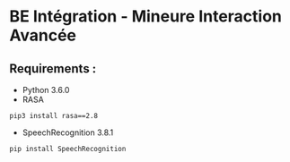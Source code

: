 # BE Intégration - Mineure Interaction Avancée

## Requirements :
- Python 3.6.0
- RASA
```
pip3 install rasa==2.8
```
- SpeechRecognition 3.8.1
```
pip install SpeechRecognition
```